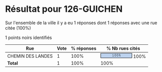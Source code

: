 # Résultat pour 126-GUICHEN

Sur l'ensemble de la ville il y a eu 1 réponses dont 1 réponses avec une rue citée (100%)

1 points noirs identifiés

| Rue | Vote | % réponses | % Nb rues cités|
|-----|------|------------|----------------|
| CHEMIN DES LANDES | 1 | 100% | <img src="../../img/bar_100.gif" />&nbsp;100%|
| **Total** | 1 | 100% | 100%|
